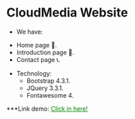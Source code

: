# CloudMedia Website
  * We have:
   - Home page 🏡.
   - Introduction page 💌.
   - Contact page 📞.
  * Technology:
    - Bootstrap 4.3.1.
    - JQuery 3.3.1.
    - Fontawesome 4.

   ***Link demo: <a href="https://saint1411.github.io/template-cloudmedia/" target="_blank"
                  style="text-decoration: underline;color: green;">
                   Click in here!
      </a>
